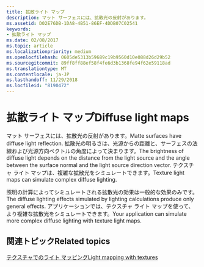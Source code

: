 ```yaml
---
title: 拡散ライト マップ
description: マット サーフェスには、拡散光の反射があります。
ms.assetid: D02E76DB-1DA8-4B51-86EF-4DDB07C02541
keywords:
- 拡散ライト マップ
ms.date: 02/08/2017
ms.topic: article
ms.localizationpriority: medium
ms.openlocfilehash: 0605de5313b59689c19b9560d10e088d26d29b52
ms.sourcegitcommit: 89ff8ff88ef58f4fe6d3b1368fe94f62e59118ad
ms.translationtype: MT
ms.contentlocale: ja-JP
ms.lasthandoff: 11/29/2018
ms.locfileid: "8190472"
---
```

# <a name="diffuse-light-maps"></a><span data-ttu-id="6b88e-104">拡散ライト マップ</span><span class="sxs-lookup"><span data-stu-id="6b88e-104">Diffuse light maps</span></span>


<span data-ttu-id="6b88e-105">マット サーフェスには、拡散光の反射があります。</span><span class="sxs-lookup"><span data-stu-id="6b88e-105">Matte surfaces have diffuse light reflection.</span></span> <span data-ttu-id="6b88e-106">拡散光の明るさは、光源からの距離と、サーフェスの法線および光源方向ベクトルの角度によって決まります。</span><span class="sxs-lookup"><span data-stu-id="6b88e-106">The brightness of diffuse light depends on the distance from the light source and the angle between the surface normal and the light source direction vector.</span></span> <span data-ttu-id="6b88e-107">テクスチャ ライト マップは、複雑な拡散光をシミュレートできます。</span><span class="sxs-lookup"><span data-stu-id="6b88e-107">Texture light maps can simulate complex diffuse lighting.</span></span>

<span data-ttu-id="6b88e-108">照明の計算によってシミュレートされる拡散光の効果は一般的な効果のみです。</span><span class="sxs-lookup"><span data-stu-id="6b88e-108">The diffuse lighting effects simulated by lighting calculations produce only general effects.</span></span> <span data-ttu-id="6b88e-109">アプリケーションでは、テクスチャ ライト マップを使って、より複雑な拡散光をシミュレートできます。</span><span class="sxs-lookup"><span data-stu-id="6b88e-109">Your application can simulate more complex diffuse lighting with texture light maps.</span></span>

## <a name="span-idrelated-topicsspanrelated-topics"></a><span data-ttu-id="6b88e-110"><span id="related-topics"></span>関連トピック</span><span class="sxs-lookup"><span data-stu-id="6b88e-110"><span id="related-topics"></span>Related topics</span></span>


[<span data-ttu-id="6b88e-111">テクスチャでのライト マッピング</span><span class="sxs-lookup"><span data-stu-id="6b88e-111">Light mapping with textures</span></span>](light-mapping-with-textures.md)

 

 




